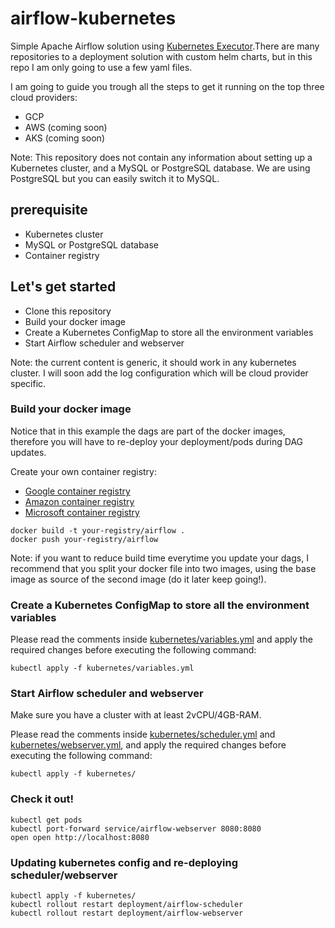 # airflow-kubernetes

Simple Apache Airflow solution using [Kubernetes Executor][1].There are many repositories to a deployment solution with custom helm charts, but in this repo I am only going to use a few yaml files. 

I am going to guide you trough all the steps to get it running on the top three cloud providers:

- GCP  
- AWS (coming soon)
- AKS (coming soon)

Note: This repository does not contain any information about setting up a Kubernetes cluster, and a MySQL or PostgreSQL database. We are using PostgreSQL but you can easily switch it to MySQL.

## prerequisite

- Kubernetes cluster
- MySQL or PostgreSQL database
- Container registry 

## Let's get started

- Clone this repository
- Build your docker image
- Create a Kubernetes ConfigMap to store all the environment variables
- Start Airflow scheduler and webserver

Note: the current content is generic, it should work in any kubernetes cluster. I will soon add the log configuration which will be cloud provider specific.

### Build your docker image

Notice that in this example the dags are part of the docker images, therefore you will have to re-deploy your deployment/pods during DAG updates.

Create your own container registry:

- [Google container registry][2]
- [Amazon container registry][3]
- [Microsoft container registry][4]

```
docker build -t your-registry/airflow .
docker push your-registry/airflow
```


Note: if you want to reduce build time everytime you update your dags, I recommend that you split your docker file into two images, using the base image as source of the second image (do it later keep going!).

### Create a Kubernetes ConfigMap to store all the environment variables

Please read the comments inside [kubernetes/variables.yml](kubernetes/variables.yml) and apply the required changes before executing the following command:

```
kubectl apply -f kubernetes/variables.yml
```

### Start Airflow scheduler and webserver

Make sure you have a cluster with at least 2vCPU/4GB-RAM.

Please read the comments inside [kubernetes/scheduler.yml](kubernetes/scheduler.yml) and [kubernetes/webserver.yml](kubernetes/webserver.yml), and apply the required changes before executing the following command:

```
kubectl apply -f kubernetes/
```

### Check it out!

```
kubectl get pods 
kubectl port-forward service/airflow-webserver 8080:8080
open open http://localhost:8080
```

### Updating kubernetes config and re-deploying scheduler/webserver

```
kubectl apply -f kubernetes/
kubectl rollout restart deployment/airflow-scheduler
kubectl rollout restart deployment/airflow-webserver
```


[1]: https://airflow.apache.org/docs/stable/executor/kubernetes.html "Kubernetes Executor"
[2]: https://cloud.google.com/container-registry "Google container registry"
[3]: https://aws.amazon.com/ecr/ "Amazon container registry"
[4]: https://azure.microsoft.com/nl-nl/services/container-registry/ "Azure container registry"